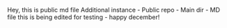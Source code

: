 Hey, this is public md file
Additional instance - Public repo - Main dir - MD file
this is being edited for testing - happy december!
